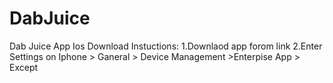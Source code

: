 # DabJuice
Dab Juice App
Ios Download Instuctions: 
1.Downlaod app forom link
2.Enter Settings on Iphone > Ganeral > Device Management >Enterpise App > Except
